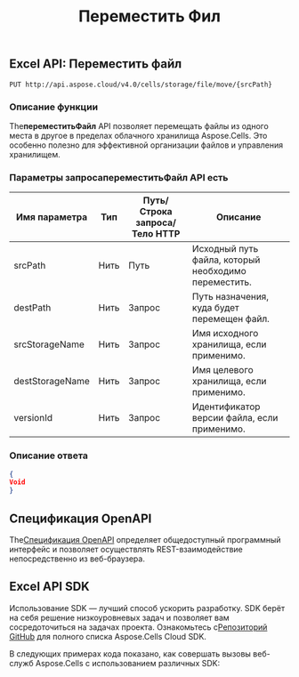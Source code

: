 ﻿---
title: Переместить Фил
second_title: Documen
linktitle: Переместить Фил
type: docs
url: /ru/move-file/
keywords: Move file, Aspose.Cells API, File Management, Excel API, REST API, Cloud Storage, Spreadsheet Manipulatio
description: Узнайте, как использовать MoveFile API для управления файлами в облачном хранилище Aspose.Cells.
weight: 100
kwords: Excel, Office Облако, REST API, Электронная таблица, PDF, CSV, Json, Markdown, Перемещение файлов, Управление файлами, Облачное хранилище
---
## **Excel API: Переместить файл**

```
PUT http://api.aspose.cloud/v4.0/cells/storage/file/move/{srcPath}
```

### **Описание функции**

 The**переместитьФайл** API позволяет перемещать файлы из одного места в другое в пределах облачного хранилища Aspose.Cells. Это особенно полезно для эффективной организации файлов и управления хранилищем.

###  Параметры запроса**переместитьФайл** API есть

| Имя параметра| Тип| Путь/Строка запроса/Тело HTTP| Описание|
|---------------|--|------------------------|--------------------------------------|
| srcPath| Нить| Путь| Исходный путь файла, который необходимо переместить.|
| destPath| Нить| Запрос| Путь назначения, куда будет перемещен файл.|
| srcStorageName| Нить| Запрос| Имя исходного хранилища, если применимо.|
| destStorageName| Нить| Запрос|Имя целевого хранилища, если применимо.|
| versionId| Нить| Запрос| Идентификатор версии файла, если применимо.|

### **Описание ответа**

```json
{
Void
}
```

## Спецификация OpenAPI

 The[Спецификация OpenAPI](https://reference.aspose.cloud/cells/#/FileController/MoveFile) определяет общедоступный программный интерфейс и позволяет осуществлять REST-взаимодействие непосредственно из веб-браузера.

## Excel API SDK

 Использование SDK — лучший способ ускорить разработку. SDK берёт на себя решение низкоуровневых задач и позволяет вам сосредоточиться на задачах проекта. Ознакомьтесь с[Репозиторий GitHub](https://github.com/aspose-cells-cloud) для полного списка Aspose.Cells Cloud SDK.

В следующих примерах кода показано, как совершать вызовы веб-служб Aspose.Cells с использованием различных SDK:
